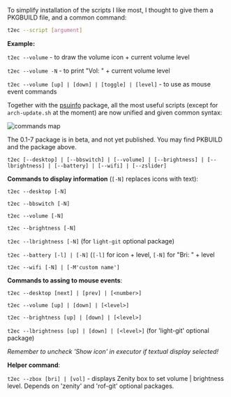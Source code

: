 To simplify installation of the scripts I like most, I thought to give them a PKGBUILD file, 
and a common command:

```bash
t2ec --script [argument]
```

**Example:**

`t2ec --volume` - to draw the volume icon + current volume level

`t2ec --volume -N` - to print "Vol: " + current volume level

`t2ec --volume [up] | [down] | [toggle] | [level]` - to use as mouse event commands

Together with the [psuinfo](https://github.com/nwg-piotr/psuinfo) package, all the most useful scripts (except for `arch-update.sh` at the moment) are now unified and given common syntax:

![commands map](http://nwg.pl/wiki-tint2-executors/my-panels-231118.png)

The 0.1-7 package is in beta, and not yet published. You may find PKBUILD and the package above.

```
t2ec [--desktop] | [--bbswitch] | [--volume] | [--brightness] | [--lbrightness] | [--battery] | [--wifi] | [--zslider]
```

**Commands to display information** (`[-N]` replaces icons with text):

`t2ec --desktop [-N]`

`t2ec --bbswitch [-N]`

`t2ec --volume [-N]`

`t2ec --brightness [-N]`

`t2ec --lbrightness [-N]` (for `light-git` optional package)

`t2ec --battery [-l] | [-N]` (`[-l]` for icon + level, `[-N]` for "Bri: " + level

`t2ec --wifi [-N] | [-M'custom name']`

**Commands to assing to mouse events**:

`t2ec --desktop [next] | [prev] | [<number>]`

`t2ec --volume [up] | [down] | [<level>]`

`t2ec --brightness [up] | [down] | [<level>]`

`t2ec --lbrightness [up] | [down] | [<level>]` (for 'light-git' optional package)


*Remember to uncheck 'Show icon' in executor if textual display selected!*

**Helper command**:

`t2ec --zbox [bri] | [vol]` - displays Zenity box to set volume | brightness level. Depends on 'zenity' and 'rof-git' optional packages.
